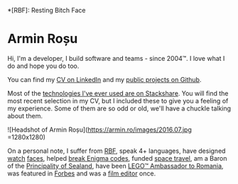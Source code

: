 \*[RBF]: Resting Bitch Face

# Armin Roșu

Hi, I'm a developer, I build software and teams - since 2004™. I love what I do and hope you do too.

You can find my [CV on LinkedIn](https://www.linkedin.com/in/arminrosu "Armin's public LinkedIn profile") and my [public projects on Github](https://github.com/arminrosu "Armin's Github profile").

Most of the [technologies I've ever used are on Stackshare](https://stackshare.io/arminrosu/all "Armin's Stackshare"). You will find the most recent selection in my CV, but I included these to give you a feeling of my experience. Some of them are so odd or old, we'll have a chuckle talking about them.

![Headshot of Armin Roșu](https://armin.ro/images/2016.07.jpg =1280x1280)

On a personal note, I suffer from [RBF](https://en.wikipedia.org/wiki/Resting_bitch_face 'Resting Bitch Face on Wikipedia'), speak 4+ languages, have designed [watch](https://twitter.com/vector_watch/status/689477550037401600) [faces](https://codepen.io/arminrosu/pen/zrEymr), helped [break Enigma codes](http://www.enigmaathome.net/), funded [space travel](https://www.kickstarter.com/projects/michaellaine/space-elevator-science-climb-to-the-sky-a-tethered), am a Baron of the [Principality of Sealand](https://www.sealandgov.org/), have been [LEGO™ Ambassador to Romania](http://www.brothers-brick.com/2010/12/11/2011-lego-ambassadors-announced-news/), was featured in [Forbes](http://www.forbes.ro/articles/portret-de-trendsetter-armin-rosu_0_9205-9658) and was a [film editor](https://youtu.be/QMgzjOcT65s) once.
